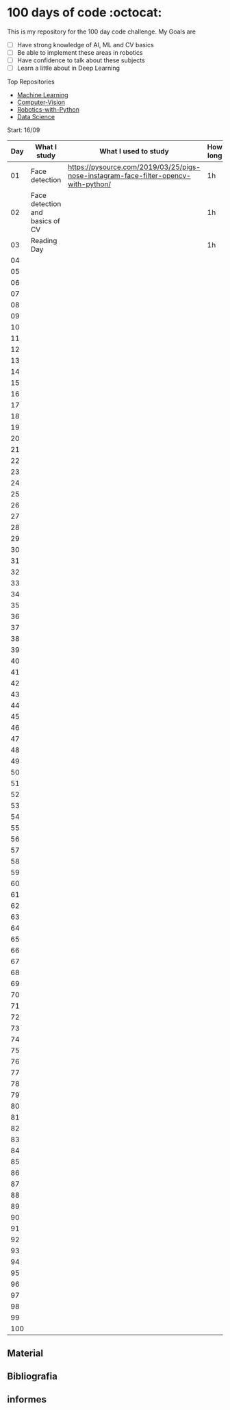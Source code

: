 # 100 days of code :octocat:

<!--
| [Jupyter Notebooks] | [Study Material] | [Calendar] | [Informes] | [Listas] | [Bibliografia] |
|----------|------------|--------------|------------|----------|----------------|
- - -
-->

This is my repository for the 100 day code challenge. My Goals are
- [ ] Have strong knowledge of AI, ML and CV basics
- [ ] Be able to implement these areas in robotics 
- [ ] Have confidence to talk about these subjects
- [ ] Learn a little about in Deep Learning

Top Repositories
- [Machine Learning](https://github.com/Clalloures/Machine-Learning)
- [Computer-Vision](https://github.com/Clalloures/Computer-Vision)
- [Robotics-with-Python](https://github.com/Clalloures/Robotics-with-Python)
- [Data Science]()


<!--
My subprojects:
- [ ]
- [ ]
- [ ]
- [ ]
-->
<!--
You can see more about them in:
- [ ](./Pasta)
- [ ]
-->

Start: 16/09


|Day|What I study | What I used to study | How long |
|------|------|------|-------|
| 01 |  Face detection| https://pysource.com/2019/03/25/pigs-nose-instagram-face-filter-opencv-with-python/ | 1h |
| 02 | Face detection and basics of CV |  | 1h |
| 03 | Reading Day |  | 1h |
| 04 |  |  |  |
| 05 |  |  |  |
| 06 |  |  |  |
| 07 |  |  |  |
| 08 |  |  |  |
| 09 |  |  |  |
| 10 |  |  |  |
| 11 |  |  |  |
| 12 |  |  |  |
| 13 |  |  |  |
| 14 |  |  |  |
| 15 |  |  |  |
| 16 |  |  |  |
| 17 |  |  |  |
| 18 |  |  |  |
| 19 |  |  |  |
| 20 |  |  |  |
| 21 |  |  |  |
| 22 |  |  |  |
| 23 |  |  |  |
| 24 |  |  |  |
| 25 |  |  |  |
| 26 |  |  |  |
| 27 |  |  |  |
| 28 |  |  |  |
| 29 |  |  |  |
| 30 |  |  |  |
| 31 |  |  |  |
| 32 |  |  |  |
| 33 |  |  |  |
| 34 |  |  |  |
| 35 |  |  |  |
| 36 |  |  |  |
| 37 |  |  |  |
| 38 |  |  |  |
| 39 |  |  |  |
| 40 |  |  |  |
| 41 |  |  |  |
| 42 |  |  |  |
| 43 |  |  |  |
| 44 |  |  |  |
| 45 |  |  |  |
| 46 |  |  |  |
| 47 |  |  |  |
| 48 |  |  |  |
| 49 |  |  |  |
| 50 |  |  |  |
| 51 |  |  |  |
| 52 |  |  |  |
| 53 |  |  |  |
| 54 |  |  |  |
| 55 |  |  |  |
| 56 |  |  |  |
| 57 |  |  |  |
| 58 |  |  |  |
| 59 |  |  |  |
| 60 |  |  |  |
| 61 |  |  |  |
| 62 |  |  |  |
| 63 |  |  |  |
| 64 |  |  |  |
| 65 |  |  |  |
| 66 |  |  |  |
| 67 |  |  |  |
| 68 |  |  |  |
| 69 |  |  |  |
| 70 |  |  |  |
| 71 |  |  |  |
| 72 |  |  |  |
| 73 |  |  |  |
| 74 |  |  |  |
| 75 |  |  |  |
| 76 |  |  |  |
| 77 |  |  |  |
| 78 |  |  |  |
| 79 |  |  |  |
| 80 |  |  |  |
| 81 |  |  |  |
| 82 |  |  |  |
| 83 |  |  |  |
| 84 |  |  |  |
| 85 |  |  |  |
| 86 |  |  |  |
| 87 |  |  |  |
| 88 |  |  |  |
| 89 |  |  |  |
| 90 |  |  |  |
| 91 |  |  |  |
| 92 |  |  |  |
| 93 |  |  |  |
| 94 |  |  |  |
| 95 |  |  |  |
| 96 |  |  |  |
| 97 |  |  |  |
| 98 |  |  |  |
| 99 |  |  |  |
| 100 |  |  |  |

## Material

## Bibliografia

## informes



[Jupyter Notebooks]: https://drive.google.com/drive/folders/1ZIwHz7U8vKAgjvHwkL_R1hZlE_4dsmah?usp=sharing
[Calendar]: https://docs.google.com/spreadsheets/d/1G46MEMqWo8aM0B_8Ckx0OTZpRgZufIcm_9aYsYFBJZ4/edit?usp=sharing
[Informes]: #informes
[Bibliografia]: #bibliografia
[Study Material]: #material
[Listas]: https://drive.google.com/drive/folders/1BQV0u2NCllvFaDIy7qWS9I5YhUTyH9td?usp=sharing

